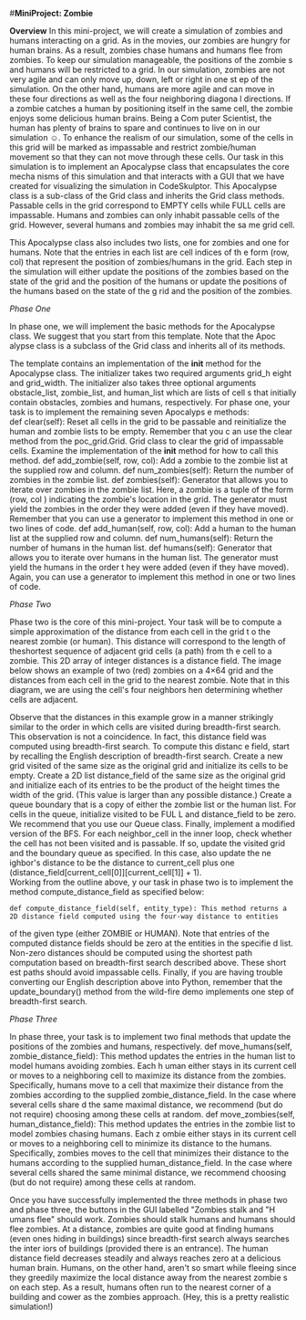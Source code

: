 #**MiniProject: Zombie**  

**Overview**
In this mini-project, we will create a simulation of zombies and humans interacting on a grid. As in the movies, our zombies are hungry for
human brains. As a result, zombies chase humans and humans flee from zombies. To keep our simulation manageable, the positions of the zombie
s and humans will be restricted to a grid. In our simulation, zombies are not very agile and can only move up, down, left or right in one st
ep of the simulation. On the other hand, humans are more agile and can move in these four directions as well as the four neighboring diagona
l directions. If a zombie catches a human by positioning itself in the same cell, the zombie enjoys some delicious human brains. Being a Com
puter Scientist, the human has plenty of brains to spare and continues to live on in our simulation ☺.
To enhance the realism of our simulation, some of the cells in this grid will be marked as impassable and restrict zombie/human movement so
that they can not move through these cells. Our task in this simulation is to implement an Apocalypse class that encapsulates the core mecha
nisms of this simulation and that interacts with a GUI that we have created for visualizing the simulation in CodeSkulptor. This Apocalypse
class is a sub-class of the Grid class and inherits the Grid class methods. Passable cells in the grid correspond to EMPTY cells while FULL
cells are impassable. Humans and zombies can only inhabit passable cells of the grid. However, several humans and zombies may inhabit the sa
me grid cell.

This Apocalypse class also includes two lists, one for zombies and one for humans. Note that the entries in each list are cell indices of th
e form (row, col) that represent the position of zombies/humans in the grid. Each step in the simulation will either update the positions of
 the zombies based on the state of the grid and the position of the humans or update the positions of the humans based on the state of the g
rid and the position of the zombies.

*Phase One*

In phase one, we will implement the basic methods for the Apocalypse class. We suggest that you start from this template. Note that the Apoc
alypse class is a subclass of the Grid class and inherits all of its methods.

The template contains an implementation of the __init__ method for the Apocalypse class. The initializer takes two required arguments grid_h
eight and grid_width. The initializer also takes three optional arguments obstacle_list, zombie_list, and human_list which are lists of cell
s that initially contain obstacles, zombies and humans, respectively. For phase one, your task is to implement the remaining seven Apocalyps
e methods:  
def clear(self): Reset all cells in the grid to be passable and reinitialize the human and zombie lists to be empty. Remember that you c
an use the clear method from the poc_grid.Grid. Grid class to clear the grid of impassable cells. Examine the implementation of the __init__
 method for how to call this method.
    def add_zombie(self, row, col): Add a zombie to the zombie list at the supplied row and column.
    def num_zombies(self): Return the number of zombies in the zombie list.
    def zombies(self): Generator that allows you to iterate over zombies in the zombie list. Here, a zombie is a tuple of the form (row, col
) indicating the zombie's location in the grid. The generator must yield the zombies in the order they were added (even if they have moved).
 Remember that you can use a generator to implement this method in one or two lines of code.
    def add_human(self, row, col): Add a human to the human list at the supplied row and column.
    def num_humans(self): Return the number of humans in the human list.
    def humans(self): Generator that allows you to iterate over humans in the human list. The generator must yield the humans in the order t
hey were added (even if they have moved). Again, you can use a generator to implement this method in one or two lines of code.  



*Phase Two*

Phase two is the core of this mini-project. Your task will be to compute a simple approximation of the distance from each cell in the grid t
o the nearest zombie (or human). This distance will correspond to the length of theshortest sequence of adjacent grid cells (a path) from th
e cell to a zombie. This 2D array of integer distances is a distance field. The image below shows an example of two (red) zombies on a 4×64
 grid and the distances from each cell in the grid to the nearest zombie. Note that in this diagram, we are using the cell's four neighbors
hen determining whether cells are adjacent.

Observe that the distances in this example grow in a manner strikingly similar to the order in which cells are visited during breadth-first
search. This observation is not a coincidence. In fact, this distance field was computed using breadth-first search. To compute this distanc
e field, start by recalling the English description of breadth-first search.
   Create a new grid visited of the same size as the original grid and initialize its cells to be empty.
    Create a 2D list distance_field of the same size as the original grid and initialize each of its entries to be the product of the height
 times the width of the grid. (This value is larger than any possible distance.)
    Create a queue boundary that is a copy of either the zombie list or the human list. For cells in the queue, initialize visited to be FUL
L and distance_field to be zero. We recommend that you use our Queue class.
Finally, implement a modified version of the BFS. For each neighbor_cell in the inner loop, check whether the cell has not been visited and is passable. If so, update the visited grid and the boundary queue as specified. In this case, also update the ne
ighbor's distance to be the distance to current_cell plus one (distance_field[current_cell[0]][current_cell[1]] + 1).  
Working from the outline above, y
our task in phase two is to implement the method compute_distance_field as specified below:

    def compute_distance_field(self, entity_type): This method returns a 2D distance field computed using the four-way distance to entities
of the given type (either ZOMBIE or HUMAN). Note that entries of the computed distance fields should be zero at the entities in the specifie
d list. Non-zero distances should be computed using the shortest path computation based on breadth-first search described above. These short
est paths should avoid impassable cells.
Finally, if you are having trouble converting our English description above into Python, remember that the update_boundary() method from the
 wild-fire demo implements one step of breadth-first search.

*Phase Three*

In phase three, your task is to implement two final methods that update the positions of the zombies and humans, respectively.
   def move_humans(self, zombie_distance_field): This method updates the entries in the human list to model humans avoiding zombies. Each h
uman either stays in its current cell or moves to a neighboring cell to maximize its distance from the zombies. Specifically, humans move to
 a cell that maximize their distance from the zombies according to the supplied zombie_distance_field. In the case where several cells share
d the same maximal distance, we recommend (but do not require) choosing among these cells at random.
    def move_zombies(self, human_distance_field): This method updates the entries in the zombie list to model zombies chasing humans. Each z
ombie either stays in its current cell or moves to a neighboring cell to minimize its distance to the humans. Specifically, zombies moves to
 the cell that minimizes their distance to the humans according to the supplied human_distance_field. In the case where several cells shared
 the same minimal distance, we recommend choosing (but do not require) among these cells at random.

Once you have successfully implemented the three methods in phase two and phase three, the buttons in the GUI labelled "Zombies stalk and "H
umans flee" should work. Zombies should stalk humans and humans should flee zombies.
At a distance, zombies are quite good at finding humans (even ones hiding in buildings) since breadth-first search always searches the inter
iors of buildings (provided there is an entrance). The human distance field decreases steadily and always reaches zero at a delicious human
brain. Humans, on the other hand, aren't so smart while fleeing since they greedily maximize the local distance away from the nearest zombie
s on each step. As a result, humans often run to the nearest corner of a building and cower as the zombies approach. (Hey, this is a pretty
realistic simulation!)

